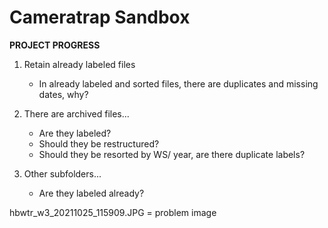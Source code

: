 # Cameratrap Sandbox

**PROJECT PROGRESS** 

1. Retain already labeled files 
    - In already labeled and sorted files, there are duplicates and missing dates, why?

2. There are archived files...
    - Are they labeled? 
    - Should they be restructured?
    - Should they be resorted by WS/ year, are there duplicate labels? 

3. Other subfolders...
    - Are they labeled already? 

hbwtr_w3_20211025_115909.JPG = problem image 